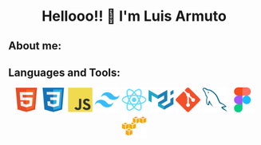 <div align='center'>
  <h1 style={color:'red}>Hellooo!! 👋 I'm Luis Armuto</h1>
</div>

<div class='about'>
  <h2>About me:</h2>
  
</div>

<div class='tools'>
  <h2>Languages and Tools:</h2>
  <div align='center'>
    <img src='https://raw.githubusercontent.com/devicons/devicon/55609aa5bd817ff167afce0d965585c92040787a/icons/html5/html5-original.svg' width='50' height='50' />
    <img src='https://raw.githubusercontent.com/devicons/devicon/55609aa5bd817ff167afce0d965585c92040787a/icons/css3/css3-original.svg' width='50' height='50' />
    <img src='https://raw.githubusercontent.com/devicons/devicon/55609aa5bd817ff167afce0d965585c92040787a/icons/javascript/javascript-original.svg' width='50' height='50' />
    <img src='https://raw.githubusercontent.com/devicons/devicon/55609aa5bd817ff167afce0d965585c92040787a/icons/tailwindcss/tailwindcss-plain.svg' width='50' height='50' />
    <img src='https://raw.githubusercontent.com/devicons/devicon/55609aa5bd817ff167afce0d965585c92040787a/icons/react/react-original.svg' width='50' height='50' />
    <img src='https://raw.githubusercontent.com/devicons/devicon/55609aa5bd817ff167afce0d965585c92040787a/icons/materialui/materialui-original.svg' width='50' height='50' />
    <img src='https://raw.githubusercontent.com/devicons/devicon/55609aa5bd817ff167afce0d965585c92040787a/icons/git/git-original.svg' width='50' height='50' />
    <img src='https://raw.githubusercontent.com/devicons/devicon/55609aa5bd817ff167afce0d965585c92040787a/icons/mysql/mysql-original.svg' width='50' height='50' />
    <img src='https://raw.githubusercontent.com/devicons/devicon/55609aa5bd817ff167afce0d965585c92040787a/icons/figma/figma-original.svg' width='50' height='50' />
    <img src='https://raw.githubusercontent.com/devicons/devicon/55609aa5bd817ff167afce0d965585c92040787a/icons/amazonwebservices/amazonwebservices-original.svg' width='50' height='50'/>
  </div>
</div>
<!--

Here are some ideas to get you started:

- 🔭 I’m currently working on ...
- 🌱 I’m currently learning ...
- 👯 I’m looking to collaborate on ...
- 🤔 I’m looking for help with ...
- 💬 Ask me about ...
- 📫 How to reach me: ...
- 😄 Pronouns: ...
- ⚡ Fun fact: ...
-->
